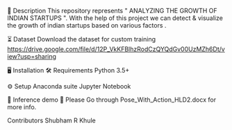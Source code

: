 
📝 Description
This repository represents " ANALYZING THE GROWTH OF INDIAN STARTUPS ".
With the help of this project we can detect & visualize the growth of indian startups based on various factors .


⏳ Dataset
Download the dataset for custom training
https://drive.google.com/file/d/12P_VkKFBlhzRodCzQYQdGv00UzMZh6Dt/view?usp=sharing

🖥️ Installation
🛠️ Requirements
Python 3.5+

⚙️ Setup
Anaconda suite
Jupyter Notebook

🎯 Inference demo
📖 Please Go through Pose_With_Action_HLD2.docx for more info.

Contributors 
Shubham R Khule
